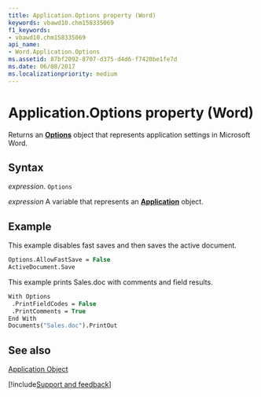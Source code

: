 ```yaml
---
title: Application.Options property (Word)
keywords: vbawd10.chm158335069
f1_keywords:
- vbawd10.chm158335069
api_name:
- Word.Application.Options
ms.assetid: 87bf2092-8707-d375-d4d6-f7420be1fe7d
ms.date: 06/08/2017
ms.localizationpriority: medium
---
```



# Application.Options property (Word)

Returns an **[Options](Word.Options.md)** object that represents application settings in Microsoft Word.


## Syntax

_expression_. `Options`

_expression_ A variable that represents an **[Application](Word.Application.md)** object. 


## Example

This example disables fast saves and then saves the active document.


```vb
Options.AllowFastSave = False 
ActiveDocument.Save
```

This example prints Sales.doc with comments and field results.




```vb
With Options 
 .PrintFieldCodes = False 
 .PrintComments = True 
End With 
Documents("Sales.doc").PrintOut
```


## See also


[Application Object](Word.Application.md)

[!include[Support and feedback](~/includes/feedback-boilerplate.md)]